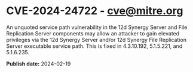 # CVE-2024-24722 - cve@mitre.org

An unquoted service path vulnerability in the 12d Synergy Server and File Replication Server components may allow an attacker to gain elevated privileges via the 12d Synergy Server and/or 12d Synergy File Replication Server executable service path. This is fixed in 4.3.10.192, 5.1.5.221, and 5.1.6.235.

**Publish date:** 2024-02-19
